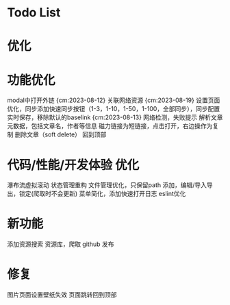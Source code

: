 # Todo List

# 优化
# 功能优化
modal中打开外链 {cm:2023-08-12}
关联网络资源 {cm:2023-08-19}
设置页面优化，同步添加快速同步按钮（1-3，1-10，1-50，1-100，全部同步），同步配置实时保存，移除默认的baselink {cm:2023-08-13}
网络检测，失败提示
解析文章元数据，包括文章名，作者等信息
磁力链接为短链接，点击打开，右边操作为复制
删除文章（soft delete）
回到顶部

# 代码/性能/开发体验 优化
瀑布流虚拟滚动
状态管理重构
文件管理优化，只保留path
添加，编辑/导入导出，锁定(爬取时不会更新)
菜单简化，添加快速打开日志
eslint优化

# 新功能
添加资源搜索
资源库，爬取
github 发布

# 修复
图片页面设置壁纸失效
页面跳转回到顶部
